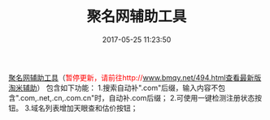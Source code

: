 ﻿---
title: 聚名网辅助工具
tags:
  - 聚名网
  - 辅助工具
id: 491
categories:
  - 燕坊清作
abbrlink: 27070
date: 2017-05-25 11:23:50
---
[聚名网辅助工具](https://greasyfork.org/zh-CN/scripts/30012-%E8%81%9A%E5%90%8D%E7%BD%91%E8%BE%85%E5%8A%A9%E5%B7%A5%E5%85%B7)（<span style="color: rgb(255, 0, 0);">暂停更新，请前往http://www.bmqy.net/494.html查看最新版淘米辅助</span>）
包含如下功能：
1.搜索自动补&quot;.com&quot;后缀，输入内容不包含&quot;.com,.net,.cn,.com.cn&quot;时，自动补.com后缀；
2.可使用一键检测注册状态按钮。
3.域名列表增加天眼查和估价按钮；
